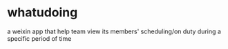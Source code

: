 # whatudoing
a weixin app that help team view its members' scheduling/on duty during a specific period of time

